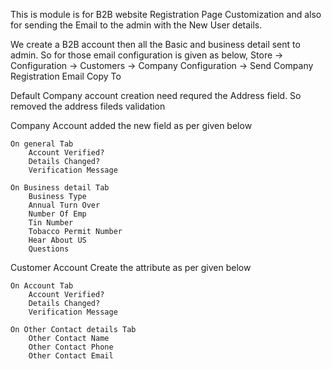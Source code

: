 This is module is for B2B website Registration Page Customization and also for sending the Email to the admin with the New User details.

We create a B2B account then all the Basic and business detail sent to admin. So for those email configuration is given as below,
Store → Configuration → Customers → Company Configuration → Send Company Registration Email Copy To

Default Company account creation need requred the Address field. So removed the address fileds validation 

Company Account added the new field as per given below

	On general Tab
		Account Verified?
		Details Changed?
		Verification Message

	On Business detail Tab
		Business Type
		Annual Turn Over
		Number Of Emp
		Tin Number
		Tobacco Permit Number
		Hear About US
		Questions

Customer Account Create the attribute as per given below

	On Account Tab
		Account Verified?
		Details Changed?
		Verification Message

	On Other Contact details Tab
		Other Contact Name
		Other Contact Phone
		Other Contact Email
